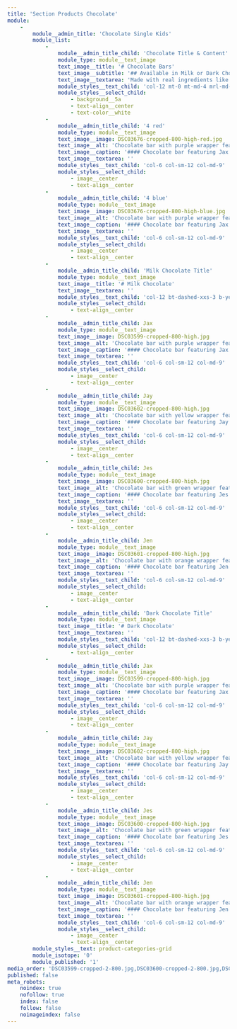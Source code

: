 ```yaml
---
title: 'Section Products Chocolate'
module:
    -
        module__admin_title: 'Chocolate Single Kids'
        module_list:
            -
                module__admin_title_child: 'Chocolate Title & Content'
                module_type: module__text_image
                text_image__title: '# Chocolate Bars'
                text_image__subtitle: '## Available in Milk or Dark Chocolate with Your Choice of Wrapper'
                text_image__textarea: 'Made with real ingredients like cocoa butter, cocoa liquor, and natural vanilla.<br>The result is a rich, smooth and delicious chocolate.'
                module_styles__text_child: 'col-12 mt-0 mt-md-4 mrl-md-2 pt-4 prl-1 pb-1 pt-md-2'
                module_styles__select_child:
                    - background__5a
                    - text-align__center
                    - text-color__white
            -
                module__admin_title_child: '4 red'
                module_type: module__text_image
                text_image__image: DSC03676-cropped-800-high-red.jpg
                text_image__alt: 'Chocolate bar with purple wrapper featuring Jax'
                text_image__caption: '#### Chocolate bar featuring Jax'
                text_image__textarea: ''
                module_styles__text_child: 'col-6 col-sm-12 col-md-9'
                module_styles__select_child:
                    - image__center
                    - text-align__center
            -
                module__admin_title_child: '4 blue'
                module_type: module__text_image
                text_image__image: DSC03676-cropped-800-high-blue.jpg
                text_image__alt: 'Chocolate bar with purple wrapper featuring Jax'
                text_image__caption: '#### Chocolate bar featuring Jax'
                text_image__textarea: ''
                module_styles__text_child: 'col-6 col-sm-12 col-md-9'
                module_styles__select_child:
                    - image__center
                    - text-align__center
            -
                module__admin_title_child: 'Milk Chocolate Title'
                module_type: module__text_image
                text_image__title: '# Milk Chocolate'
                text_image__textarea: ''
                module_styles__text_child: 'col-12 bt-dashed-xxs-3 b-yellow pt-3'
                module_styles__select_child:
                    - text-align__center
            -
                module__admin_title_child: Jax
                module_type: module__text_image
                text_image__image: DSC03599-cropped-800-high.jpg
                text_image__alt: 'Chocolate bar with purple wrapper featuring Jax'
                text_image__caption: '#### Chocolate bar featuring Jax'
                text_image__textarea: ''
                module_styles__text_child: 'col-6 col-sm-12 col-md-9'
                module_styles__select_child:
                    - image__center
                    - text-align__center
            -
                module__admin_title_child: Jay
                module_type: module__text_image
                text_image__image: DSC03602-cropped-800-high.jpg
                text_image__alt: 'Chocolate bar with yellow wrapper featuring Jax'
                text_image__caption: '#### Chocolate bar featuring Jay'
                text_image__textarea: ''
                module_styles__text_child: 'col-6 col-sm-12 col-md-9'
                module_styles__select_child:
                    - image__center
                    - text-align__center
            -
                module__admin_title_child: Jes
                module_type: module__text_image
                text_image__image: DSC03600-cropped-800-high.jpg
                text_image__alt: 'Chocolate bar with green wrapper featuring Jes'
                text_image__caption: '#### Chocolate bar featuring Jes'
                text_image__textarea: ''
                module_styles__text_child: 'col-6 col-sm-12 col-md-9'
                module_styles__select_child:
                    - image__center
                    - text-align__center
            -
                module__admin_title_child: Jen
                module_type: module__text_image
                text_image__image: DSC03601-cropped-800-high.jpg
                text_image__alt: 'Chocolate bar with orange wrapper featuring Jen'
                text_image__caption: '#### Chocolate bar featuring Jen'
                text_image__textarea: ''
                module_styles__text_child: 'col-6 col-sm-12 col-md-9'
                module_styles__select_child:
                    - image__center
                    - text-align__center
            -
                module__admin_title_child: 'Dark Chocolate Title'
                module_type: module__text_image
                text_image__title: '# Dark Chocolate'
                text_image__textarea: ''
                module_styles__text_child: 'col-12 bt-dashed-xxs-3 b-yellow pt-3'
                module_styles__select_child:
                    - text-align__center
            -
                module__admin_title_child: Jax
                module_type: module__text_image
                text_image__image: DSC03599-cropped-800-high.jpg
                text_image__alt: 'Chocolate bar with purple wrapper featuring Jax'
                text_image__caption: '#### Chocolate bar featuring Jax'
                text_image__textarea: ''
                module_styles__text_child: 'col-6 col-sm-12 col-md-9'
                module_styles__select_child:
                    - image__center
                    - text-align__center
            -
                module__admin_title_child: Jay
                module_type: module__text_image
                text_image__image: DSC03602-cropped-800-high.jpg
                text_image__alt: 'Chocolate bar with yellow wrapper featuring Jax'
                text_image__caption: '#### Chocolate bar featuring Jay'
                text_image__textarea: ''
                module_styles__text_child: 'col-6 col-sm-12 col-md-9'
                module_styles__select_child:
                    - image__center
                    - text-align__center
            -
                module__admin_title_child: Jes
                module_type: module__text_image
                text_image__image: DSC03600-cropped-800-high.jpg
                text_image__alt: 'Chocolate bar with green wrapper featuring Jes'
                text_image__caption: '#### Chocolate bar featuring Jes'
                text_image__textarea: ''
                module_styles__text_child: 'col-6 col-sm-12 col-md-9'
                module_styles__select_child:
                    - image__center
                    - text-align__center
            -
                module__admin_title_child: Jen
                module_type: module__text_image
                text_image__image: DSC03601-cropped-800-high.jpg
                text_image__alt: 'Chocolate bar with orange wrapper featuring Jen'
                text_image__caption: '#### Chocolate bar featuring Jen'
                text_image__textarea: ''
                module_styles__text_child: 'col-6 col-sm-12 col-md-9'
                module_styles__select_child:
                    - image__center
                    - text-align__center
        module_styles__text: product-categories-grid
        module_isotope: '0'
        module_published: '1'
media_order: 'DSC03599-cropped-2-800.jpg,DSC03600-cropped-2-800.jpg,DSC03601-cropped-2-800.jpg,DSC03602-cropped-2-800.jpg'
published: false
meta_robots:
    noindex: true
    nofollow: true
    index: false
    follow: false
    noimageindex: false
---
```


